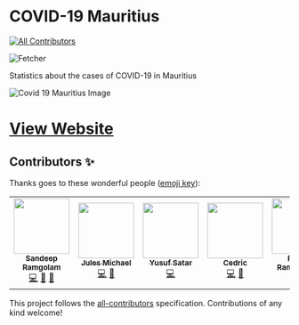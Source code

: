 # COVID-19 Mauritius
<!-- ALL-CONTRIBUTORS-BADGE:START - Do not remove or modify this section -->
[![All Contributors](https://img.shields.io/badge/all_contributors-6-orange.svg?style=flat-square)](#contributors-)
<!-- ALL-CONTRIBUTORS-BADGE:END -->

![Fetcher](https://github.com/MrSunshyne/covid19-mauritius/workflows/Fetcher/badge.svg?branch=master)

Statistics about the cases of COVID-19 in Mauritius

![Covid 19 Mauritius Image](https://github.com/MrSunshyne/covid19-mauritius/raw/master/public/og-image.jpg)

# [View Website](https://covid19.ramgolam.com)
## Contributors ✨

Thanks goes to these wonderful people ([emoji key](https://allcontributors.org/docs/en/emoji-key)):

<!-- ALL-CONTRIBUTORS-LIST:START - Do not remove or modify this section -->
<!-- prettier-ignore-start -->
<!-- markdownlint-disable -->
<table>
  <tr>
     <td align="center"><a href="https://sandeep.ramgolam.com"><img src="https://avatars1.githubusercontent.com/u/1721611?v=4" width="100px;" alt=""/><br /><sub><b>Sandeep Ramgolam</b></sub></a><br /><a href="https://github.com/MrSunshyne/covid19-mauritius/commits?author=MrSunshyne" title="Code">💻</a> <a href="#design-MrSunshyne" title="Design">🎨</a> <a href="#maintenance-MrSunshyne" title="Maintenance">🚧</a></td>
    <td align="center"><a href="https://gophers.mu"><img src="https://avatars3.githubusercontent.com/u/38979769?v=4" width="100px;" alt=""/><br /><sub><b>Jules Michael</b></sub></a><br /><a href="https://github.com/MrSunshyne/covid19-mauritius/commits?author=JulesMike" title="Code">💻</a> <a href="https://github.com/MrSunshyne/covid19-mauritius/issues?q=author%3AJulesMike" title="Bug reports">🐛</a></td>
    <td align="center"><a href="https://fluxy.net"><img src="https://avatars3.githubusercontent.com/u/949842?v=4" width="100px;" alt=""/><br /><sub><b>Yusuf Satar</b></sub></a><br /><a href="https://github.com/MrSunshyne/covid19-mauritius/commits?author=fluxynet" title="Code">💻</a></td>
    <td align="center"><a href="https://github.com/cedpoilly"><img src="https://avatars3.githubusercontent.com/u/11003819?v=4" width="100px;" alt=""/><br /><sub><b>Cedric</b></sub></a><br /><a href="https://github.com/MrSunshyne/covid19-mauritius/commits?author=cedpoilly" title="Code">💻</a> <a href="https://github.com/MrSunshyne/covid19-mauritius/issues?q=author%3Acedpoilly" title="Bug reports">🐛</a></td>
    <td align="center"><a href="https://paperboat.io"><img src="https://avatars3.githubusercontent.com/u/3250906?v=4" width="100px;" alt=""/><br /><sub><b>Rikesh Ramlochund</b></sub></a><br /><a href="#content-rrikesh" title="Content">🖋</a></td>
    <td align="center"><a href="https://github.com/isitlunchtimeyet"><img src="https://avatars1.githubusercontent.com/u/36814895?v=4" width="100px;" alt=""/><br /><sub><b>isitlunchtimeyet</b></sub></a><br /><a href="#content-isitlunchtimeyet" title="Content">🖋</a></td>
  </tr>
</table>

<!-- markdownlint-enable -->
<!-- prettier-ignore-end -->
<!-- ALL-CONTRIBUTORS-LIST:END -->

This project follows the [all-contributors](https://github.com/all-contributors/all-contributors) specification. Contributions of any kind welcome!
